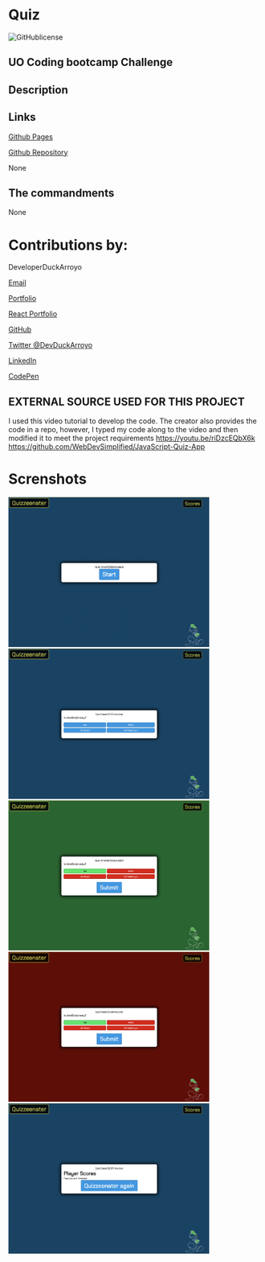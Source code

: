 # Quiz

![GitHublicense](https://img.shields.io/npm/l/express?style=for-the-badge)

## UO Coding bootcamp Challenge


## Description


## Links

[Github Pages](https://duckarroyo.github.io/quiz/)

[Github Repository](https://github.com/DuckArroyo/quiz)

None

## The commandments

None

# Contributions by:

DeveloperDuckArroyo

[Email](mailto:DeveloperDuckArroyo@gmail.com)

[Portfolio](https://duckarroyo.github.io/portfolio/)

[React Portfolio](https://peaceful-journey-85026.herokuapp.com/)

[GitHub](https://github.com/DuckArroyo)

[Twitter @DevDuckArroyo](https://twitter.com/DevDuckArroyo)

[LinkedIn](https://www.linkedin.com/in/duckarroyo)

[CodePen](https://codepen.io/DeveloperDuckArroyo)

## EXTERNAL SOURCE USED FOR THIS PROJECT
I used this video tutorial to develop the code. The creator also provides the code in a repo, however, I typed my code along to the video and then modified it to meet the project requirements
https://youtu.be/riDzcEQbX6k
https://github.com/WebDevSimplified/JavaScript-Quiz-App

# Screnshots

<img src="./screenshots/a.png" style="width: 400px">

<img src="./screenshots/b.png" style="width: 400px">

<img src="./screenshots/c.png" style="width: 400px">

<img src="./screenshots/d.png" style="width: 400px">

<img src="./screenshots/e.png" style="width: 400px">
